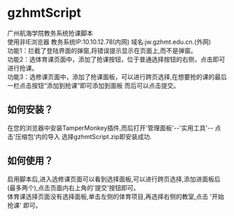 # gzhmtScript
广州航海学院教务系统抢课脚本<br>
使用非IE浏览器 教务系统IP:10.10.12.78(内网) 域名:jw.gzhmt.edu.cn.(外网)<br>
功能1：拦截了登陆界面的弹窗,将错误提示显示在页面上,而不是弹窗。<br>
功能2：选体育课页面中，添加了抢课按钮，位于普通选择按钮的右侧，点击即可进行抢课。<br>
功能3：选修课页面中，添加了抢课面板，可以进行跨页选择,在想要抢的课的最后一栏点击按钮“添加到抢课”即可添加到面板 而后可以点击提交。<br>
## 如何安装？
在您的浏览器中安装TamperMonkey插件,而后打开'管理面板'--'实用工具'-- 点击'压缩包'内的导入 选择gzhmtScript.zip即安装成功.
## 如何使用？
启用脚本后,进入选修课页面可以看到选择面板,可以进行跨页选择,添加进面板后(最多两个),点击页面内右上角的'提交'按钮即可。<br>
体育课选择页面没有选择面板,单击左侧的体育项目,再选择右侧的教室,点击 '开始抢课' 即可。


